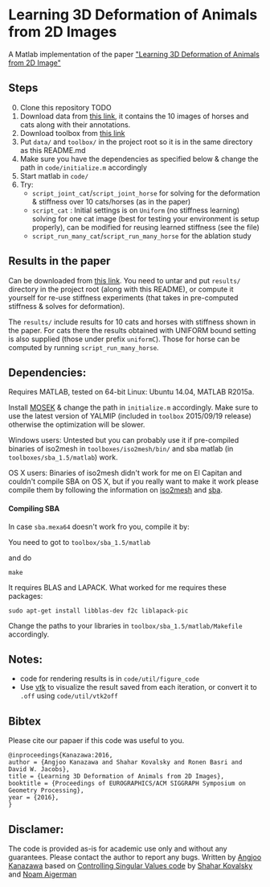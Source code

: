 # Learning 3D Deformation of Animals from 2D Images

A Matlab implementation of the paper ["Learning 3D Deformation of Animals from 2D Image"](http://www.umiacs.umd.edu/~kanazawa/papers/cat_eg2016.pdf)

## Steps
0. Clone this repository TODO
1. Download data from
   [this link](http://www.umiacs.umd.edu/~kanazawa/code/catdeform_data.tar.gz),  it contains the 10 images of horses and cats
   along with their annotations. 
2. Download toolbox from [this link](http://www.umiacs.umd.edu/~kanazawa/code/catdeform_toolboxes.tar.gz)
3. Put `data/` and `toolbox/` in the project root so it is in the same directory
   as this README.md
4. Make sure you have the dependencies as specified below & change the path in
   `code/initialize.m` accordingly
5. Start matlab in `code/`
6. Try:
   - `script_joint_cat`/`script_joint_horse` for solving for the deformation & stiffness over 10 cats/horses
     (as in the paper)
   - `script_cat` : Initial settings is on `Uniform` (no stiffness
     learning) solving for one cat image (best for testing your environment is
     setup properly), can be modified for reusing learned stiffness (see the file)
   - `script_run_many_cat`/`script_run_many_horse` for the ablation study 


## Results in the paper
Can be downloaded from
[this link](http://www.umiacs.umd.edu/~kanazawa/code/catdeform_results.tar.gz). You
need to untar and put `results/` directory in the project root (along with this
README), or compute it yourself for re-use stiffness experiments (that takes in
pre-computed stiffness & solves for deformation).

The `results/` include results for 10 cats and horses with stiffness shown in the
paper. For cats there the results obtained with UNIFORM bound setting  is also
supplied (those under prefix `uniformC`). Those for horse can be computed by running `script_run_many_horse`.


## Dependencies:
Requires MATLAB, tested on 64-bit Linux: Ubuntu 14.04, MATLAB R2015a. 

Install [MOSEK](http://users.ics.forth.gr/~lourakis/sba/) & change the path in `initialize.m` accordingly.
Make sure to use the latest version of YALMIP (included in `toolbox` 2015/09/19 release) otherwise the optimization will be slower.

Windows users: Untested but you can probably use it if pre-compiled binaries of
iso2mesh in `toolboxes/iso2mesh/bin/` and sba matlab (in
`toolboxes/sba_1.5/matlab`) work.

OS X users: Binaries of iso2mesh didn't work for me on El Capitan and couldn't
compile SBA on OS X, but if you really want to make it work please compile them
by following the information on [iso2mesh](http://iso2mesh.sourceforge.net/cgi-bin/index.cgi) and [sba](http://iso2mesh.sourceforge.net/cgi-bin/index.cgi). 


#### Compiling SBA
In case `sba.mexa64` doesn't work fro you, compile it by:

You need to got to
`toolbox/sba_1.5/matlab`

and do 

`make`

It requires BLAS and LAPACK. What worked for me requires these packages:

`sudo apt-get install libblas-dev f2c liblapack-pic`

Change the paths to your libraries in `toolbox/sba_1.5/matlab/Makefile` accordingly.

## Notes:
- code for rendering results is in `code/util/figure_code`
- Use [vtk](www.vtk.org) to visualize the result saved from each iteration, or
  convert it to `.off` using `code/util/vtk2off`

## Bibtex
Please cite our papaer if this code was useful to you.
```
@inproceedings{Kanazawa:2016,
author = {Angjoo Kanazawa and Shahar Kovalsky and Ronen Basri and David W. Jacobs},
title = {Learning 3D Deformation of Animals from 2D Images},
booktitle = {Proceedings of EUROGRAPHICS/ACM SIGGRAPH Symposium on Geometry Processing},
year = {2016},
}
```

## Disclamer:
The code is provided as-is for academic use only and without any guarantees. Please contact the author to report any bugs. Written by
   [Angjoo Kanazawa](http://www.umiacs.umd.edu/~kanazawa/) based on [Controlling Singular Values code](https://github.com/shaharkov/ContSingVal) by [Shahar Kovalsky](http://www.wisdom.weizmann.ac.il/~shaharko/) and [Noam Aigerman](http://www.wisdom.weizmann.ac.il/~noamaig/real_home.html)
